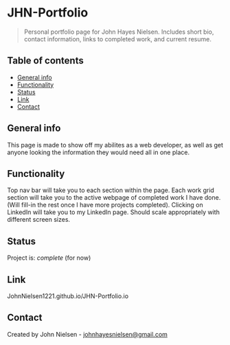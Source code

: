 # JHN-Portfolio
>Personal portfolio page for John Hayes Nielsen. Includes short bio, contact information, links to completed work, and current resume.

## Table of contents
* [General info](#general-info)
* [Functionality](#functionality)
* [Status](#status)
* [Link](#link)
* [Contact](#contact)

## General info
This page is made to show off my abilites as a web developer, as well as get anyone looking the information they would need all in one place.

## Functionality
Top nav bar will take you to each section within the page.
Each work grid section will take you to the active webpage of completed work I have done. (Will fill-in the rest once I have more projects completed).
Clicking on LinkedIn will take you to my LinkedIn page.
Should scale appropriately with different screen sizes.

## Status
Project is: _complete_ (for now)

## Link
JohnNielsen1221.github.io/JHN-Portfolio.io

## Contact
Created by John Nielsen - johnhayesnielsen@gmail.com